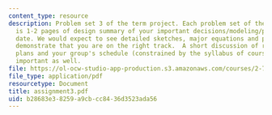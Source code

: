 ```yaml
---
content_type: resource
description: Problem set 3 of the term project. Each problem set of the term project
  is 1-2 pages of design summary of your important decisions/modeling/progress to
  date. We would expect to see detailed sketches, major equations and plots which
  demonstrate that you are on the right track.  A short discussion of risks/mitigation
  plans and your group's schedule (constrained by the syllabus of course) would be
  important as well.
file: https://ol-ocw-studio-app-production.s3.amazonaws.com/courses/2-76-multi-scale-system-design-fall-2004/b28683e38259a9cbcc8436d3523ada56_assignment3.pdf
file_type: application/pdf
resourcetype: Document
title: assignment3.pdf
uid: b28683e3-8259-a9cb-cc84-36d3523ada56
---
```

